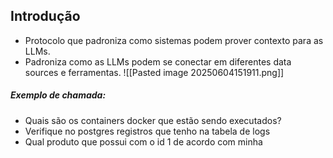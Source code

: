 ## Introdução
- Protocolo que padroniza como sistemas podem prover contexto para as LLMs.
- Padroniza como as LLMs podem se conectar em diferentes data sources e ferramentas.
		![[Pasted image 20250604151911.png]]
##### Exemplo de chamada:
- Quais são os containers docker que estão sendo executados?
- Verifique no postgres registros que tenho na tabela de logs
- Qual produto que possui com o id 1 de acordo com minha <Tool>